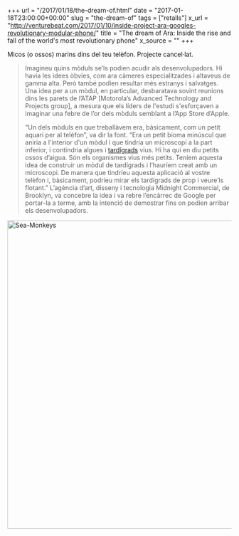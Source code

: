 +++
url = "/2017/01/18/the-dream-of.html"
date = "2017-01-18T23:00:00+00:00"
slug = "the-dream-of"
tags = ["retalls"]
x_url = "http://venturebeat.com/2017/01/10/inside-project-ara-googles-revolutionary-modular-phone/"
title = "The dream of Ara: Inside the rise and fall of the world's most revolutionary phone"
x_source = ""
+++


Micos (o ossos) marins dins del teu telèfon. Projecte cancel·lat.

> Imagineu quins mòduls se’ls podien acudir als desenvolupadors. Hi havia les idees òbvies, com ara càmeres especialitzades i altaveus de gamma alta. Però també podien resultar més estranys i salvatges. Una idea per a un mòdul, en particular, desbaratava sovint reunions dins les parets de l’ATAP [Motorola’s Advanced Technology and Projects group], a mesura que els líders de l'estudi s'esforçaven a imaginar una febre de l’or dels mòduls semblant a l’App Store d’Apple.
> 
> “Un dels mòduls en que treballàvem era, bàsicament, com un petit aquari per al telèfon”, va dir la font. “Era un petit bioma minúscul que aniria a l'interior d'un mòdul i que tindria un microscopi a la part inferior, i contindria algues i [tardígrads](https://ca.wikipedia.org/wiki/Tard%C3%ADgrads) vius. Hi ha qui en diu petits ossos d’aigua. Són els organismes vius més petits. Teníem aquesta idea de construir un mòdul de tardígrads i l’hauríem creat amb un microscopi. De manera que tindríeu aquesta aplicació al vostre telèfon i, bàsicament, podríeu mirar els tardígrads de prop i veure’ls flotant.” L’agència d’art, disseny i tecnologia Midnight Commercial, de Brooklyn, va concebre la idea i va rebre l’encàrrec de Google per portar-la a terme, amb la intenció de demostrar fins on podien arribar els desenvolupadors.

<a data-flickr-embed="true" href="https://www.flickr.com/photos/bigdogyvr/4098048477" title="Sea-Monkeys"><img src="/uploads/2019/460eadb255.jpg" width="900" height="693" alt="Sea-Monkeys"></a><script async="" src="//embedr.flickr.com/assets/client-code.js" charset="utf-8"></script>
